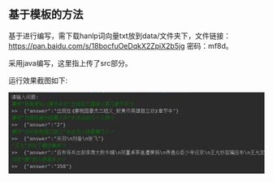 ## 基于模板的方法

基于进行编写，需下载hanlp词向量txt放到data/文件夹下，文件链接：https://pan.baidu.com/s/18bocfuOeDqkX2ZpiX2b5jg 密码：mf8d。

采用java编写，这里指上传了src部分。

运行效果截图如下:

![example](example.jpg)